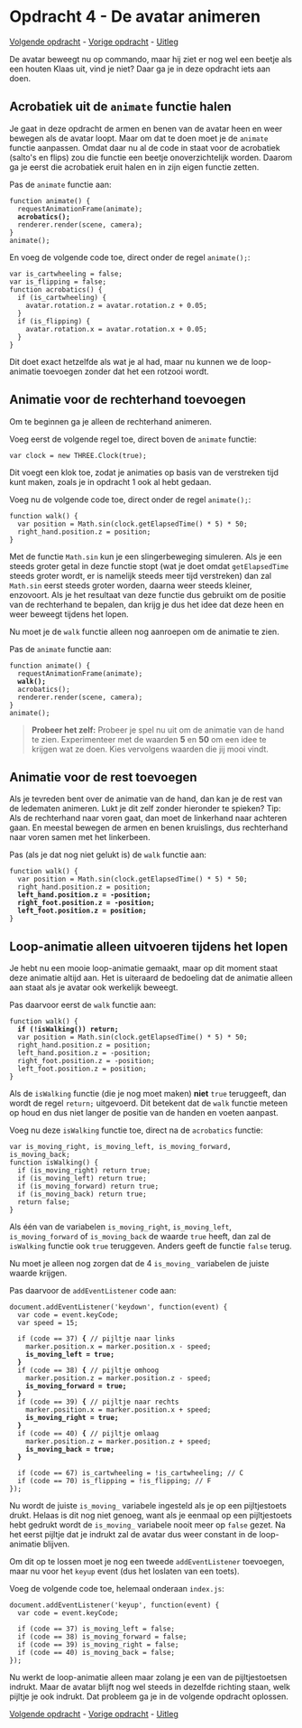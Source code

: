 # Opdracht 4 - De avatar animeren

[Volgende opdracht](opdracht5.md) - [Vorige opdracht](opdracht3.md) - [Uitleg](README.md)

De avatar beweegt nu op commando, maar hij ziet er nog wel een beetje als een houten Klaas uit, vind je niet? Daar ga je in deze opdracht iets aan doen.

## Acrobatiek uit de `animate` functie halen

Je gaat in deze opdracht de armen en benen van de avatar heen en weer bewegen als de avatar loopt. Maar om dat te doen moet je de `animate` functie aanpassen. Omdat daar nu al de code in staat voor de acrobatiek (salto's en flips) zou die functie een beetje onoverzichtelijk worden. Daarom ga je eerst die acrobatiek eruit halen en in zijn eigen functie zetten.

Pas de `animate` functie aan:

<pre><code>function animate() {
  requestAnimationFrame(animate);
  <b>acrobatics();</b>
  renderer.render(scene, camera);
}
animate();</code></pre>

En voeg de volgende code toe, direct onder de regel `animate();`:

```
var is_cartwheeling = false;
var is_flipping = false;
function acrobatics() {
  if (is_cartwheeling) {
    avatar.rotation.z = avatar.rotation.z + 0.05;
  }
  if (is_flipping) {
    avatar.rotation.x = avatar.rotation.x + 0.05;
  }
}
```

Dit doet exact hetzelfde als wat je al had, maar nu kunnen we de loop-animatie toevoegen zonder dat het een rotzooi wordt.

## Animatie voor de rechterhand toevoegen

Om te beginnen ga je alleen de rechterhand animeren.

Voeg eerst de volgende regel toe, direct boven de `animate` functie:

```
var clock = new THREE.Clock(true);
```

Dit voegt een klok toe, zodat je animaties op basis van de verstreken tijd kunt maken, zoals je in opdracht 1 ook al hebt gedaan.

Voeg nu de volgende code toe, direct onder de regel `animate();`:

```
function walk() {
  var position = Math.sin(clock.getElapsedTime() * 5) * 50;
  right_hand.position.z = position;
}
```

Met de functie `Math.sin` kun je een slingerbeweging simuleren. Als je een steeds groter getal in deze functie stopt (wat je doet omdat `getElapsedTime` steeds groter wordt, er is namelijk steeds meer tijd verstreken) dan zal `Math.sin` eerst steeds groter worden, daarna weer steeds kleiner, enzovoort. Als je het resultaat van deze functie dus gebruikt om de positie van de rechterhand te bepalen, dan krijg je dus het idee dat deze heen en weer beweegt tijdens het lopen.

Nu moet je de `walk` functie alleen nog aanroepen om de animatie te zien.

Pas de `animate` functie aan:

<pre><code>function animate() {
  requestAnimationFrame(animate);
  <b>walk();</b>
  acrobatics();
  renderer.render(scene, camera);
}
animate();</code></pre>

> **Probeer het zelf:** Probeer je spel nu uit om de animatie van de hand te zien. Experimenteer met de waarden **5** en **50** om een idee te krijgen wat ze doen. Kies vervolgens waarden die jij mooi vindt.

## Animatie voor de rest toevoegen

Als je tevreden bent over de animatie van de hand, dan kan je de rest van de ledematen animeren. Lukt je dit zelf zonder hieronder te spieken? Tip: Als de rechterhand naar voren gaat, dan moet de linkerhand naar achteren gaan. En meestal bewegen de armen en benen kruislings, dus rechterhand naar voren samen met het linkerbeen.

Pas (als je dat nog niet gelukt is) de `walk` functie aan:

<pre><code>function walk() {
  var position = Math.sin(clock.getElapsedTime() * 5) * 50;
  right_hand.position.z = position;
  <b>left_hand.position.z = -position;
  right_foot.position.z = -position;
  left_foot.position.z = position;</b>
}</code></pre>

## Loop-animatie alleen uitvoeren tijdens het lopen

Je hebt nu een mooie loop-animatie gemaakt, maar op dit moment staat deze animatie altijd aan. Het is uiteraard de bedoeling dat de animatie alleen aan staat als je avatar ook werkelijk beweegt.

Pas daarvoor eerst de `walk` functie aan:

<pre><code>function walk() {
  <b>if (!isWalking()) return;</b>
  var position = Math.sin(clock.getElapsedTime() * 5) * 50;
  right_hand.position.z = position;
  left_hand.position.z = -position;
  right_foot.position.z = -position;
  left_foot.position.z = position;
}</code></pre>

Als de `isWalking` functie (die je nog moet maken) **niet** `true` teruggeeft, dan wordt de regel `return;` uitgevoerd. Dit betekent dat de `walk` functie meteen op houd en dus niet langer de positie van de handen en voeten aanpast.

Voeg nu deze `isWalking` functie toe, direct na de `acrobatics` functie:

```
var is_moving_right, is_moving_left, is_moving_forward, is_moving_back;
function isWalking() {
  if (is_moving_right) return true;
  if (is_moving_left) return true;
  if (is_moving_forward) return true;
  if (is_moving_back) return true;
  return false;
}
```

Als &eacute;&eacute;n van de variabelen `is_moving_right`, `is_moving_left`, `is_moving_forward` of `is_moving_back` de waarde `true` heeft, dan zal de `isWalking` functie ook `true` teruggeven. Anders geeft de functie `false` terug.

Nu moet je alleen nog zorgen dat de 4 `is_moving_` variabelen de juiste waarde krijgen.

Pas daarvoor de `addEventListener` code aan:

<pre><code>document.addEventListener('keydown', function(event) {
  var code = event.keyCode;
  var speed = 15;

  if (code == 37) <b>{</b> // pijltje naar links
    marker.position.x = marker.position.x - speed;
    <b>is_moving_left = true;</b>
  <b>}</b>
  if (code == 38) <b>{</b> // pijltje omhoog
    marker.position.z = marker.position.z - speed;
    <b>is_moving_forward = true;</b>
  <b>}</b>
  if (code == 39) <b>{</b> // pijltje naar rechts
    marker.position.x = marker.position.x + speed;
    <b>is_moving_right = true;</b>
  <b>}</b>
  if (code == 40) <b>{</b> // pijltje omlaag
    marker.position.z = marker.position.z + speed;
    <b>is_moving_back = true;</b>
  <b>}</b>

  if (code == 67) is_cartwheeling = !is_cartwheeling; // C
  if (code == 70) is_flipping = !is_flipping; // F
});</code></pre>

Nu wordt de juiste `is_moving_` variabele ingesteld als je op een pijltjestoets drukt. Helaas is dit nog niet genoeg, want als je eenmaal op een pijltjestoets hebt gedrukt wordt de `is_moving_` variabele nooit meer op `false` gezet. Na het eerst pijltje dat je indrukt zal de avatar dus weer constant in de loop-animatie blijven.

Om dit op te lossen moet je nog een tweede `addEventListener` toevoegen, maar nu voor het `keyup` event (dus het loslaten van een toets).

Voeg de volgende code toe, helemaal onderaan `index.js`:

```
document.addEventListener('keyup', function(event) {
  var code = event.keyCode;
  
  if (code == 37) is_moving_left = false;
  if (code == 38) is_moving_forward = false;
  if (code == 39) is_moving_right = false;
  if (code == 40) is_moving_back = false;
});
```

Nu werkt de loop-animatie alleen maar zolang je een van de pijltjestoetsen indrukt. Maar de avatar blijft nog wel steeds in dezelfde richting staan, welk pijltje je ook indrukt. Dat probleem ga je in de volgende opdracht oplossen.

[Volgende opdracht](opdracht5.md) - [Vorige opdracht](opdracht3.md) - [Uitleg](README.md)
